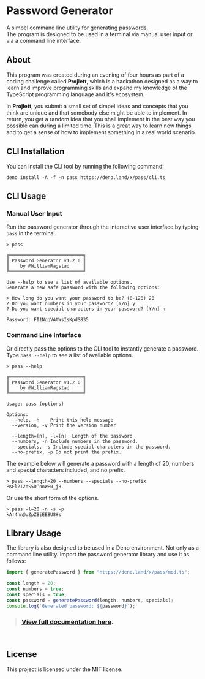 # Password Generator
A simpel command line utility for generating passwords.<br>
The program is designed to be used in a terminal via manual user input or via a command line interface.

## About
This program was created during an evening of four hours as part of a coding challenge called **Projlett**, which is a hackathon designed as a way to learn and improve programming skills and expand my knowledge of the TypeScript programming language and it's ecosystem.

In **Projlett**, you submit a small set of simpel ideas and concepts that you think are unique and that somebody else might be able to implement.
In return, you get a random idea that you shall implement in the best way you possible can during a limited time.
This is a great way to learn new things and to get a sense of how to implement something in a real world scenario.

## CLI Installation

You can install the CLI tool by running the following command:

```shell
deno install -A -f -n pass https://deno.land/x/pass/cli.ts
```

## CLI Usage

### Manual User Input

Run the password generator through the interactive user interface by typing `pass` in the terminal.

```shell
> pass

╔═══════════════════════════╗
║ Password Generator v1.2.0 ║
║    by @WilliamRagstad     ║
╚═══════════════════════════╝

Use --help to see a list of available options.
Generate a new safe password with the following options:

> How long do you want your password to be? (8-128) 20
? Do you want numbers in your password? [Y/n] y
? Do you want special characters in your password? [Y/n] n

Password: FI1NqqVAtWsIsKpdS835

```

### Command Line Interface

Or directly pass the options to the CLI tool to instantly generate a password. Type `pass --help` to see a list of available options.

```shell
> pass --help

╔═══════════════════════════╗
║ Password Generator v1.2.0 ║
║    by @WilliamRagstad     ║
╚═══════════════════════════╝

Usage: pass (options)

Options:
  --help, -h    Print this help message
  --version, -v Print the version number

  --length=[n], -l=[n]  Length of the password
  --numbers, -n Include numbers in the password.
  --specials, -s Include special characters in the password.
  --no-prefix, -p Do not print the prefix.

```

The example below will generate a password with a length of 20, numbers and special characters included, and no prefix.

```shell
> pass --length=20 --numbers --specials --no-prefix
PKFlZIZnS5D^nnWP0_jB
```

Or use the short form of the options.

```shell
> pass -l=20 -n -s -p
kA!4hn@uZpZBjEE8U8#s
```

## Library Usage

The library is also designed to be used in a Deno environment. Not only as a command line utility.
Import the password generator library and use it as follows:

```typescript
import { generatePassword } from "https://deno.land/x/pass/mod.ts";

const length = 20;
const numbers = true;
const specials = true;
const password = generatePassword(length, numbers, specials);
console.log(`Generated password: ${password}`);
```

> ### [**View full documentation here**](https://doc.deno.land/https://deno.land/x/pass@1.2.0/mod.ts).

<br>

## License
This project is licensed under the MIT license.